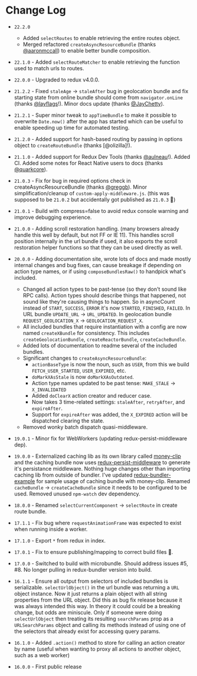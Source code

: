 # Change Log

* `22.2.0`
  * Added `selectRoutes` to enable retrieving the entire routes object.
  * Merged refactored `createAsyncResourceBundle` (thanks [@aaronmccall](https://github.com/aaronmccall)) to enable better bundle composition.
* `22.1.0` - Added `selectRouteMatcher` to enable retrieving the function used to match urls to routes.
* `22.0.0` - Upgraded to redux v4.0.0.
* `21.2.2` - Fixed `staleAge` -> `staleAfter` bug in geolocation bundle and fix starting state from online bundle should come from `navigator.onLine` (thanks [@layflags](https://github.com/layflags)!). Minor docs update (thanks [@JayChetty](https://github.com/JayChetty)).
* `21.2.1` - Super minor tweak to `appTimeBundle` to make it possible to overwrite `Date.now()` after the app has started which can be useful to enable speeding up time for automated testing.
* `21.2.0` - Added support for hash-based routing by passing in options object to `createRouteBundle` (thanks [@olizilla]!).
* `21.1.0` - Added support for Redux Dev Tools (thanks [@aulneau](https://github.com/aulneau)!). Added CI. Added some notes for React Native users to docs (thanks [@quarkcore](https://github.com/quarkcore)).
* `21.0.3` - Fix for bug in required options check in createAsyncResourceBundle (thanks [@greggb](https://github.com/greggb)). Minor simplification/cleanup of `custom-apply-middleware.js`. (this was supposed to be `21.0.2` but accidentally got published as `21.0.3` :facepalm:)
* `21.0.1` - Build with compress=false to avoid redux console warning and improve debugging experience.
* `21.0.0` - Adding scroll restoration handling. (many browsers already handle this well by default, but not FF or IE 11). This handles scroll position internally in the url bundle if used, it also exports the scroll restoration helper functions so that they can be used directly as well.
* `20.0.0` - Adding documentation site, wrote lots of docs and made mostly internal changes and bug fixes, can cause breakage if depending on action type names, or if using `composeBundlesRaw()` to handpick what's included.

  * Changed all action types to be past-tense (so they don't sound like RPC calls). Action types should describe things that happened, not sound like they're causing things to happen. So in asyncCount instead of `START`, `SUCCESS`, `ERROR` it's now `STARTED`, `FINISHED`, `FAILED`. In URL bundle `UPDATE_URL` -> `URL_UPDATED`. In geolocation bundle `REQUEST_GEOLOCATION_X` -> `GEOLOCATION_REQUEST_X`.
  * All included bundles that require instantiation with a config are now named `createXBundle` for consistency. This includes `createGeolocationBundle`, `createReactorBundle`, `createCacheBundle`.
  * Added lots of documentation to readme several of the included bundles.
  * Significant changes to `createAsyncResourceBundle`:
    * `actionBaseType` is now the noun, such as `USER`, from this we build `FETCH_USER_STARTED`, `USER_EXPIRED`, etc.
    * `doMarkXAsStale` is now `doMarkXAsOutdated`.
    * Action type names updated to be past tense: `MAKE_STALE` -> `X_INVALIDATED`
    * Added `doClearX` action creator and reducer case.
    * Now takes 3 time-related settings: `staleAfter`, `retryAfter`, and `expireAfter`.
    * Support for `expireAfter` was added, the `X_EXPIRED` action will be dispatched clearing the state.
  * Removed wonky batch dispatch quasi-middleware.

* `19.0.1` - Minor fix for WebWorkers (updating redux-persist-middleware dep).
* `19.0.0` - Externalized caching lib as its own library called [money-clip](https://github.com/HenrikJoreteg/money-clip) and the caching bundle now uses [redux-persist-middleware](https://github.com/HenrikJoreteg/redux-persist-middleware) to generate it's persistance middleware. Nothing huge changes other than importing caching lib from outside of bundler. I've updated [redux-bundler-example](https://github.com/HenrikJoreteg/redux-bundler-example) for sample usage of caching bundle with money-clip. Renamed `cacheBundle` -> `createCacheBundle` since it needs to be configured to be used. Removed unused `npm-watch` dev dependency.
* `18.0.0` - Renamed `selectCurrentComponent` -> `selectRoute` in create route bundle.
* `17.1.1` - Fix bug where `requestAnimationFrame` was expected to exist when running inside a worker.
* `17.1.0` - Export `*` from redux in index.
* `17.0.1` - Fix to ensure publishing/mapping to correct build files :facepalm:.
* `17.0.0` - Switched to build with microbundle. Should address issues #5, #8. No longer pulling in redux-bundler version into build.
* `16.1.1` - Ensure all output from selectors of included bundles is serializable. `selectUrlObject()` in the url bundle was returning a `URL` object instance. Now it just returns a plain object with all string properties from the URL object. Did this as bug fix release because it was always intended this way. In theory it could could be a breaking change, but odds are miniscule. Only if someone were doing `selectUrlObject` then treating its resulting `searchParams` prop as a `URLSearchParams` object and calling its methods instead of using one of the selectors that already exist for accessing query params.
* `16.1.0` - Added `.action()` method to store for calling an action creator by name (useful when wanting to proxy all actions to another object, such as a web worker)
* `16.0.0` - First public release
